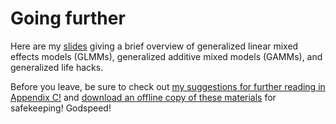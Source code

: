 # Going further

Here are my [slides](slides/08_end/index.html) giving a brief overview of generalized linear mixed effects models (GLMMs), generalized additive mixed models (GAMMs), and generalized life hacks.

Before you leave, be sure to check out [my suggestions for further reading in Appendix C!](references-and-further-reading.html#further-reading) and [download an offline copy of these materials](basel-longitudinal.zip) for safekeeping! Godspeed!
